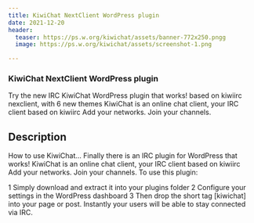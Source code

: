 ```yaml
---
title: KiwiChat NextClient WordPress plugin
date: 2021-12-20
header:
  teaser: https://ps.w.org/kiwichat/assets/banner-772x250.pngg
  image: https://ps.w.org/kiwichat/assets/screenshot-1.png

---
```

### KiwiChat NextClient WordPress plugin

Try the new IRC KiwiChat WordPress plugin that works! based on kiwiirc nexclient, with 6 new themes
KiwiChat is an online chat client, your IRC client based on kiwiirc Add your networks. Join your channels.

## Description

How to use KiwiChat… Finally there is an IRC plugin for WordPress that works! KiwiChat is an online chat client, your IRC client based on kiwiirc Add your networks. Join your channels. To use this plugin:

  1 Simply download and extract it into your plugins folder
  2 Configure your settings in the WordPress dashboard
  3 Then drop the short tag [kiwichat] into your page or post. Instantly your users will be able to stay connected via IRC.

